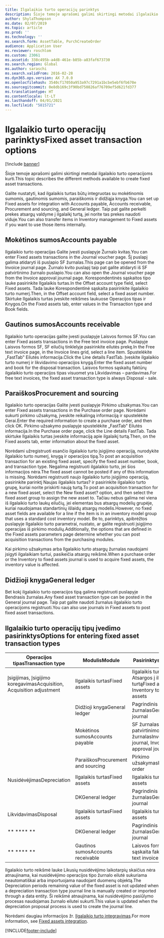 ```yaml
---
title: Ilgalaikio turto operacijų parinktys
description: Šioje temoje aprašomi galimi skirtingi metodai ilgalaikio turto operacijoms kurti.
author: ShylaThompson
ms.date: 02/07/2019
ms.topic: article
ms.prod: ''
ms.technology: ''
ms.search.form: AssetTable, PurchCreateOrder
audience: Application User
ms.reviewer: roschlom
ms.custom: 23061
ms.assetid: 338c495b-a4d8-461e-b85b-a83faf673730
ms.search.region: Global
ms.author: saraschi
ms.search.validFrom: 2016-02-28
ms.dyn365.ops.version: AX 7.0.0
ms.openlocfilehash: 3540cf17050a953a97c7291a1bcbe5ebf6fb670e
ms.sourcegitcommit: 0e8db169c3f90bd750826af76709ef5d621fd377
ms.translationtype: HT
ms.contentlocale: lt-LT
ms.lasthandoff: 04/01/2021
ms.locfileid: "5815721"
---
```

# <a name="fixed-asset-transaction-options"></a><span data-ttu-id="93967-103">Ilgalaikio turto operacijų parinktys</span><span class="sxs-lookup"><span data-stu-id="93967-103">Fixed asset transaction options</span></span>

[!include [banner](../includes/banner.md)]

<span data-ttu-id="93967-104">Šioje temoje aprašomi galimi skirtingi metodai ilgalaikio turto operacijoms kurti.</span><span class="sxs-lookup"><span data-stu-id="93967-104">This topic describes the different methods available to create fixed asset transactions.</span></span>

<span data-ttu-id="93967-105">Galite nustatyti, kad ilgalaikis turtas būtų integruotas su mokėtinomis sumomis, gautinomis sumomis, paraiškomis ir didžiąja knyga.</span><span class="sxs-lookup"><span data-stu-id="93967-105">You can set up Fixed assets for integration with Accounts payable, Accounts receivable, Procurement and sourcing, and General ledger.</span></span> <span data-ttu-id="93967-106">Taip pat galite perkelti prekes atsargų valdyme į ilgalaikį turtą, jei norite tas prekes naudoti viduje.</span><span class="sxs-lookup"><span data-stu-id="93967-106">You can also transfer items in Inventory management to Fixed assets if you want to use those items internally.</span></span>

## <a name="accounts-payable"></a><span data-ttu-id="93967-107">Mokėtinos sumos</span><span class="sxs-lookup"><span data-stu-id="93967-107">Accounts payable</span></span>
<span data-ttu-id="93967-108">Ilgalaikio turto operacijas Galite įvesti puslapyje Žurnalo kvitas.</span><span class="sxs-lookup"><span data-stu-id="93967-108">You can enter Fixed assets transactions in the Journal voucher page.</span></span> <span data-ttu-id="93967-109">Šį puslapį galima atidaryti iš puslapio SF žurnalas.</span><span class="sxs-lookup"><span data-stu-id="93967-109">This page can be opened from the Invoice journal page.</span></span> <span data-ttu-id="93967-110">Žurnalo kvito puslapį taip pat galite atidaryti iš SF patvirtinimo žurnalo puslapio.</span><span class="sxs-lookup"><span data-stu-id="93967-110">You can also open the Journal voucher page from the Invoice approval journal page.</span></span> <span data-ttu-id="93967-111">Korespondentinės sąskaitos tipo lauke pasirinkite Ilgalaikis turtas.</span><span class="sxs-lookup"><span data-stu-id="93967-111">In the Offset account type field, select Fixed assets.</span></span> <span data-ttu-id="93967-112">Tada lauke Korespondentinė sąskaita pasirinkite ilgalaikio turto numerį.</span><span class="sxs-lookup"><span data-stu-id="93967-112">Then, in the Offset account field, select a fixed asset number.</span></span> <span data-ttu-id="93967-113">Skirtuke Ilgalaikis turtas įveskite reikšmes laukuose Operacijos tipas ir Knygos.</span><span class="sxs-lookup"><span data-stu-id="93967-113">On the Fixed assets tab, enter values in the Transaction type and Book fields.</span></span>

## <a name="accounts-receivable"></a><span data-ttu-id="93967-114">Gautinos sumos</span><span class="sxs-lookup"><span data-stu-id="93967-114">Accounts receivable</span></span>
<span data-ttu-id="93967-115">Ilgalaikio turto operacijas galite įvesti puslapyje Laisvos formos SF.</span><span class="sxs-lookup"><span data-stu-id="93967-115">You can enter Fixed assets transactions in the Free text invoice page.</span></span>  <span data-ttu-id="93967-116">Puslapyje Laisvos formos SF, SF eilučių tinklelyje pasirinkite eilutės prekę.</span><span class="sxs-lookup"><span data-stu-id="93967-116">In the Free text invoice page, in the Invoice lines grid, select a line item.</span></span> <span data-ttu-id="93967-117">Spustelėkite „FastTab‟ Eilutės informacija.</span><span class="sxs-lookup"><span data-stu-id="93967-117">Click the Line details FastTab.</span></span> <span data-ttu-id="93967-118">Įveskite ilgalaikio turto numerį ir likvidavimo operacijos knygą.</span><span class="sxs-lookup"><span data-stu-id="93967-118">Enter the fixed asset number and book for the disposal transaction.</span></span> <span data-ttu-id="93967-119">Laisvos formos sąskaitų faktūrų ilgalaikio turto operacijos tipas visuomet yra Likvidavimas – pardavimas.</span><span class="sxs-lookup"><span data-stu-id="93967-119">For free text invoices, the fixed asset transaction type is always Disposal - sale.</span></span>

## <a name="procurement-and-sourcing"></a><span data-ttu-id="93967-120">Paraiškos</span><span class="sxs-lookup"><span data-stu-id="93967-120">Procurement and sourcing</span></span>
<span data-ttu-id="93967-121">Ilgalaikio turto operacijas Galite įvesti puslapyje Pirkimo užsakymas.</span><span class="sxs-lookup"><span data-stu-id="93967-121">You can enter Fixed assets transactions in the Purchase order page.</span></span> <span data-ttu-id="93967-122">Norėdami sukurti pirkimo užsakymą, įveskite reikalingą informaciją ir spustelėkite Gerai.</span><span class="sxs-lookup"><span data-stu-id="93967-122">Enter the required information to create a purchase order, and then click OK.</span></span> <span data-ttu-id="93967-123">Pirkimo užsakymo puslapyje spustelėkite „FastTab‟ Eilutės informacija.</span><span class="sxs-lookup"><span data-stu-id="93967-123">In the Purchase order page, click the Line details FastTab.</span></span> <span data-ttu-id="93967-124">Tada skirtuke Ilgalaikis turtas įveskite informaciją apie ilgalaikį turtą.</span><span class="sxs-lookup"><span data-stu-id="93967-124">Then, on the Fixed assets tab, enter information about the fixed asset.</span></span> 

<span data-ttu-id="93967-125">Norėdami užregistruoti esančio ilgalaikio turto įsigijimo operaciją, nurodykite ilgalaikio turto numerį, knygą ir operacijos tipą.</span><span class="sxs-lookup"><span data-stu-id="93967-125">To post an acquisition transaction for an existing fixed asset, specify the fixed asset number, book, and transaction type.</span></span> <span data-ttu-id="93967-126">Negalima registruoti ilgalaikio turto, jei šios informacijos nėra.</span><span class="sxs-lookup"><span data-stu-id="93967-126">The fixed asset cannot be posted if any of this information is missing.</span></span> <span data-ttu-id="93967-127">Norėdami registruoti naujo ilgalaikio turto įsigijimo operaciją, pasirinkite parinktį Naujas ilgalaikis turtas? ir pasirinkite ilgalaikio turto grupę, kuriai norite priskirti naują turtą.</span><span class="sxs-lookup"><span data-stu-id="93967-127">To post an acquisition transaction for a new fixed asset, select the New fixed asset? option, and then select the fixed asset group to assign the new asset to.</span></span> <span data-ttu-id="93967-128">Tačiau nebus galima nei viena iš ilgalaikio turto laukų eilučių, jei elementas bus atsargų modelių grupėje, kuriai naudojamas standartinių išlaidų atsargų modelis.</span><span class="sxs-lookup"><span data-stu-id="93967-128">However, no fixed asset fields are available for a line if the item is in an inventory model group that uses a standard cost inventory model.</span></span> <span data-ttu-id="93967-129">Be to, parinktys, apibrėžtos puslapyje Ilgalaikio turto parametrai, nustato, ar galite registruoti įsigijimo operacijas iš pirkimo modulių.</span><span class="sxs-lookup"><span data-stu-id="93967-129">Additionally, the options that are defined in the Fixed assets parameters page determine whether you can post acquisition transactions from the purchasing modules.</span></span> 

<span data-ttu-id="93967-130">Kai pirkimo užsakymas arba Ilgalaikio turto atsargų žurnalas naudojami įsigyti ilgalaikiam turtui, pasikeičia atsargų reikšmė.</span><span class="sxs-lookup"><span data-stu-id="93967-130">When a purchase order or the Inventory to fixed assets journal is used to acquire fixed assets, the inventory value is affected.</span></span>

## <a name="general-ledger"></a><span data-ttu-id="93967-131">Didžioji knyga</span><span class="sxs-lookup"><span data-stu-id="93967-131">General ledger</span></span>
<span data-ttu-id="93967-132">Bet kokį ilgalaikio turto operacijos tipą galima registruoti puslapyje Bendrasis žurnalas.</span><span class="sxs-lookup"><span data-stu-id="93967-132">Any fixed asset transaction type can be posted in the General journal page.</span></span> <span data-ttu-id="93967-133">Taip pat galite naudoti žurnalus ilgalaikio turto operacijoms registruoti.</span><span class="sxs-lookup"><span data-stu-id="93967-133">You can also use journals in Fixed assets to post fixed asset transactions.</span></span>

## <a name="options-for-entering-fixed-asset-transaction-types"></a><span data-ttu-id="93967-134">Ilgalaikio turto operacijų tipų įvedimo pasirinktys</span><span class="sxs-lookup"><span data-stu-id="93967-134">Options for entering fixed asset transaction types</span></span>


| <span data-ttu-id="93967-135">Operacijos tipas</span><span class="sxs-lookup"><span data-stu-id="93967-135">Transaction type</span></span>                    | <span data-ttu-id="93967-136">Modulis</span><span class="sxs-lookup"><span data-stu-id="93967-136">Module</span></span>                   | <span data-ttu-id="93967-137">Pasirinktys</span><span class="sxs-lookup"><span data-stu-id="93967-137">Options</span></span>                                   |
|-------------------------------------|--------------------------|-------------------------------------------|
| <span data-ttu-id="93967-138">Įsigijimas, Įsigijimo koregavimas</span><span class="sxs-lookup"><span data-stu-id="93967-138">Acquisition, Acquisition adjustment</span></span> | <span data-ttu-id="93967-139">Ilgalaikis turtas</span><span class="sxs-lookup"><span data-stu-id="93967-139">Fixed assets</span></span>             | <span data-ttu-id="93967-140">Ilgalaikis turtas, Atsargos į ilgalaikį turtą</span><span class="sxs-lookup"><span data-stu-id="93967-140">Fixed assets, Inventory to fixed assets</span></span>   |
|                                     | <span data-ttu-id="93967-141">Didžioji knyga</span><span class="sxs-lookup"><span data-stu-id="93967-141">General ledger</span></span>           | <span data-ttu-id="93967-142">Pagrindinis žurnalas</span><span class="sxs-lookup"><span data-stu-id="93967-142">General journal</span></span>                           |
|                                     | <span data-ttu-id="93967-143">Mokėtinos sumos</span><span class="sxs-lookup"><span data-stu-id="93967-143">Accounts payable</span></span>         | <span data-ttu-id="93967-144">SF žurnalas, SF patvirtinimo žurnalas</span><span class="sxs-lookup"><span data-stu-id="93967-144">Invoice journal, Invoice approval journal</span></span> |
|                                     | <span data-ttu-id="93967-145">Paraiškos</span><span class="sxs-lookup"><span data-stu-id="93967-145">Procurement and sourcing</span></span> | <span data-ttu-id="93967-146">Pirkimo užsakymas</span><span class="sxs-lookup"><span data-stu-id="93967-146">Purchase order</span></span>                            |
| <span data-ttu-id="93967-147">Nusidėvėjimas</span><span class="sxs-lookup"><span data-stu-id="93967-147">Depreciation</span></span>                        | <span data-ttu-id="93967-148">Ilgalaikis turtas</span><span class="sxs-lookup"><span data-stu-id="93967-148">Fixed assets</span></span>             | <span data-ttu-id="93967-149">Ilgalaikis turtas</span><span class="sxs-lookup"><span data-stu-id="93967-149">Fixed assets</span></span>                              |
|                                     | <span data-ttu-id="93967-150">DK</span><span class="sxs-lookup"><span data-stu-id="93967-150">General ledger</span></span>           | <span data-ttu-id="93967-151">Pagrindinis žurnalas</span><span class="sxs-lookup"><span data-stu-id="93967-151">General journal</span></span>                           |
| <span data-ttu-id="93967-152">Likvidavimas</span><span class="sxs-lookup"><span data-stu-id="93967-152">Disposal</span></span>                            | <span data-ttu-id="93967-153">Ilgalaikis turtas</span><span class="sxs-lookup"><span data-stu-id="93967-153">Fixed assets</span></span>             | <span data-ttu-id="93967-154">Ilgalaikis turtas</span><span class="sxs-lookup"><span data-stu-id="93967-154">Fixed assets</span></span>                              |
| <span data-ttu-id="93967-155">\*\* \*\*</span><span class="sxs-lookup"><span data-stu-id="93967-155">\*\* \*\*</span></span>                               | <span data-ttu-id="93967-156">DK</span><span class="sxs-lookup"><span data-stu-id="93967-156">General ledger</span></span>           | <span data-ttu-id="93967-157">Pagrindinis žurnalas</span><span class="sxs-lookup"><span data-stu-id="93967-157">General journal</span></span>                           |
| <span data-ttu-id="93967-158">\*\* \*\*</span><span class="sxs-lookup"><span data-stu-id="93967-158">\*\* \*\*</span></span>                               | <span data-ttu-id="93967-159">Gautinos sumos</span><span class="sxs-lookup"><span data-stu-id="93967-159">Accounts receivable</span></span>      | <span data-ttu-id="93967-160">Laisvos formos sąskaita faktūra</span><span class="sxs-lookup"><span data-stu-id="93967-160">Free text invoice</span></span>                         |


<span data-ttu-id="93967-161">Ilgalaikio turto reikšmė lauke Likusių nusidėvėjimo laikotarpių skaičius nėra atnaujinama, kai nusidėvėjimo operacijos tipo žurnalo eilutė sukuriama neautomatiškai arba importuojama naudojant duomenų objektą.</span><span class="sxs-lookup"><span data-stu-id="93967-161">The Depreciation periods remaining value of the fixed asset is not updated when a depreciation transaction type journal line is manually created or imported through a data entity.</span></span> <span data-ttu-id="93967-162">Ši reikšmė atnaujinama, kai nusidėvėjimo pasiūlymo procesas naudojamas žurnalo eilutei sukurti.</span><span class="sxs-lookup"><span data-stu-id="93967-162">This value is updated when the depreciation proposal process is used to create the journal line.</span></span>

<span data-ttu-id="93967-163">Norėdami daugiau informacijos žr. [Ilgalaikio turto integravimas](fixed-asset-integration.md).</span><span class="sxs-lookup"><span data-stu-id="93967-163">For more information, see [Fixed assets integration](fixed-asset-integration.md).</span></span>


[!INCLUDE[footer-include](../../includes/footer-banner.md)]